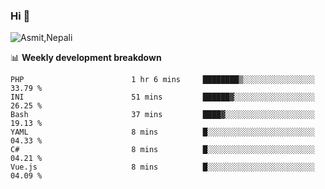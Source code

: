 ### Hi 👋

![Asmit,Nepali](https://media.giphy.com/media/L8K62iTDkzGX6/giphy.gif)
<!--
**asmit99nepali/asmit99nepali** is a ✨ _special_ ✨ repository because its `README.md` (this file) appears on your GitHub profile.

Here are some ideas to get you started:

- 🔭 I’m currently working on ...
- 🌱 I’m currently learning ...
- 👯 I’m looking to collaborate on ...
- 🤔 I’m looking for help with ...
- 💬 Ask me about ...
- 📫 How to reach me: ...
- 😄 Pronouns: ...
- ⚡ Fun fact: ...
-->


📊 **Weekly development breakdown**
<!--START_SECTION:waka-->

```text
PHP                        1 hr 6 mins     ████████▒░░░░░░░░░░░░░░░░   33.79 %
INI                        51 mins         ██████▓░░░░░░░░░░░░░░░░░░   26.25 %
Bash                       37 mins         ████▓░░░░░░░░░░░░░░░░░░░░   19.13 %
YAML                       8 mins          █░░░░░░░░░░░░░░░░░░░░░░░░   04.33 %
C#                         8 mins          █░░░░░░░░░░░░░░░░░░░░░░░░   04.21 %
Vue.js                     8 mins          █░░░░░░░░░░░░░░░░░░░░░░░░   04.09 %
```

<!--END_SECTION:waka-->

